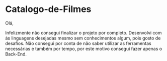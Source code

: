 # Catalogo-de-Filmes

Olá,

Infelizmente não consegui finalizar o projeto por completo. Desenvolvi com ás linguagens desejadas mesmo sem conhecimentos algum, pois gosto de desafios.
Não consegui por conta de não saber utilizar as ferramentas necessárias e também por tempo, por este motivo consegui fazer apenas o Back-End.
